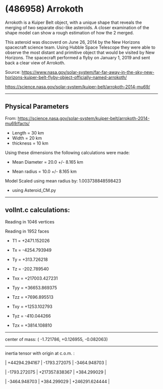# (486958) Arrokoth

Arrokoth is a Kuiper Belt object, with a unique shape that reveals the merging of two separate disc-like asteroids. A closer examination  of the shape model can show a rough estimation of how the 2 merged.


This asteroid was discoverd on June 26, 2014 by the New Horizons spacecraft science team. Using Hubble Space Telescope they were able to observe the most distant and primitive object that would be visited by New Horizons. The spacecraft performed a flyby on January 1, 2019 and sent back a clear view of Arrokoth. 




Source: https://www.nasa.gov/solar-system/far-far-away-in-the-sky-new-horizons-kuiper-belt-flyby-object-officially-named-arrokoth/

https://science.nasa.gov/solar-system/kuiper-belt/arrokoth-2014-mu69/


---
Physical Parameters
---

From: https://science.nasa.gov/solar-system/kuiper-belt/arrokoth-2014-mu69/facts/

- Length = 30 km
- Width  = 20 km
- thickness  = 10 km

Using these dimensions the following calculations were made:

- Mean Diameter = 20.0 +/- 8.165 km

- Mean radius = 10.0 +/- 8.165 km

Model Scaled using mean radius by: 1.003738848598423  

 - using Asteroid_CM.py

---
volInt.c calculations:
---



Reading in 1046 vertices

Reading in 1952 faces

- T1 =           +2471.152026

- Tx =           -4254.793949
- Ty =            +313.726218
- Tz =            -202.789540

- Txx =        +217003.427231
- Tyy =         +36653.869375
- Tzz =          +7696.895513

- Txy =          +1253.102793
- Tyz =           -410.044266
- Tzx =          +3814.108810

---

center of mass:  (   -1.721786,   +0.126955,   -0.082063)

---

inertia tensor with origin at c.o.m. :

| +44294.294167 | -1793.272075    | -3464.948703   |

| -1793.272075  | +217357.838367  | +384.299029    |

| -3464.948703  | +384.299029     | +246291.624444 |